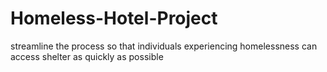 # Homeless-Hotel-Project
streamline the process so that individuals experiencing homelessness can access shelter as quickly as possible
